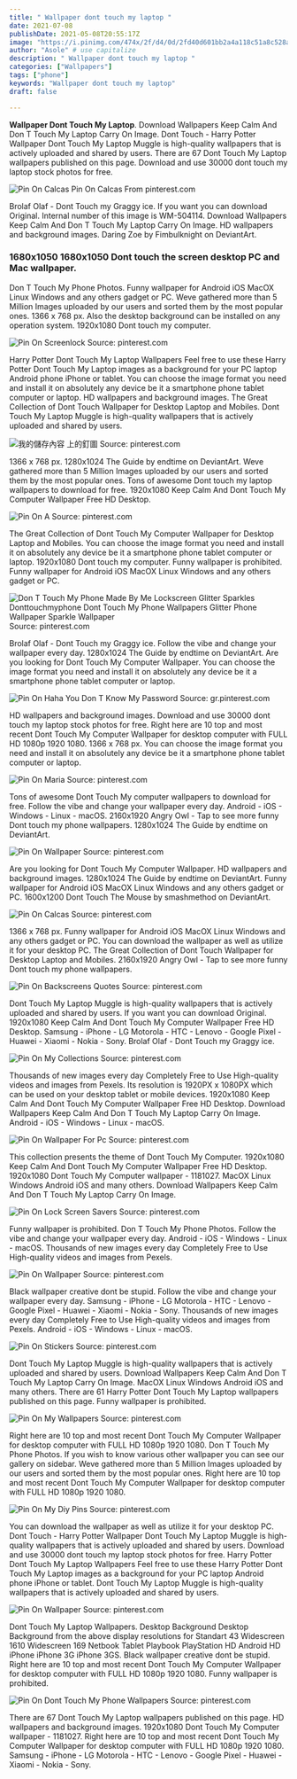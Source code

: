 ```yaml
---
title: " Wallpaper dont touch my laptop "
date: 2021-07-08
publishDate: 2021-05-08T20:55:17Z
image: "https://i.pinimg.com/474x/2f/d4/0d/2fd40d601bb2a4a118c51a8c528a33fa.jpg"
author: "Asole" # use capitalize
description: " Wallpaper dont touch my laptop "
categories: ["Wallpapers"]
tags: ["phone"]
keywords: "Wallpaper dont touch my laptop"
draft: false

---
```



**Wallpaper Dont Touch My Laptop**. Download Wallpapers Keep Calm And Don T Touch My Laptop Carry On Image. Dont Touch - Harry Potter Wallpaper Dont Touch My Laptop Muggle is high-quality wallpapers that is actively uploaded and shared by users. There are 67 Dont Touch My Laptop wallpapers published on this page. Download and use 30000 dont touch my laptop stock photos for free.

![Pin On Calcas](https://i.pinimg.com/originals/eb/88/6b/eb886bc482dbfbfd74cf35a60c2e8c1a.png "Pin On Calcas")
Pin On Calcas From pinterest.com


Brolaf Olaf - Dont Touch my Graggy ice. If you want you can download Original. Internal number of this image is WM-504114. Download Wallpapers Keep Calm And Don T Touch My Laptop Carry On Image. HD wallpapers and background images. Daring Zoe by Fimbulknight on DeviantArt.

### 1680x1050 1680x1050 Dont touch the screen desktop PC and Mac wallpaper.

Don T Touch My Phone Photos. Funny wallpaper for Android iOS MacOX Linux Windows and any others gadget or PC. Weve gathered more than 5 Million Images uploaded by our users and sorted them by the most popular ones. 1366 x 768 px. Also the desktop background can be installed on any operation system. 1920x1080 Dont touch my computer.


![Pin On Screenlock](https://i.pinimg.com/originals/6e/72/1b/6e721b7acb37c5be839f71699588665d.jpg "Pin On Screenlock")
Source: pinterest.com

Harry Potter Dont Touch My Laptop Wallpapers Feel free to use these Harry Potter Dont Touch My Laptop images as a background for your PC laptop Android phone iPhone or tablet. You can choose the image format you need and install it on absolutely any device be it a smartphone phone tablet computer or laptop. HD wallpapers and background images. The Great Collection of Dont Touch Wallpaper for Desktop Laptop and Mobiles. Dont Touch My Laptop Muggle is high-quality wallpapers that is actively uploaded and shared by users.

![我的儲存內容 上的釘圖](https://i.pinimg.com/originals/6a/29/92/6a2992dce5ec4fad6940011a10e5e27e.png "我的儲存內容 上的釘圖")
Source: pinterest.com

1366 x 768 px. 1280x1024 The Guide by endtime on DeviantArt. Weve gathered more than 5 Million Images uploaded by our users and sorted them by the most popular ones. Tons of awesome Dont touch my laptop wallpapers to download for free. 1920x1080 Keep Calm And Dont Touch My Computer Wallpaper Free HD Desktop.

![Pin On A](https://i.pinimg.com/736x/ec/e1/46/ece1467d4238c5eb33380d6c2e11c872.jpg "Pin On A")
Source: pinterest.com

The Great Collection of Dont Touch My Computer Wallpaper for Desktop Laptop and Mobiles. You can choose the image format you need and install it on absolutely any device be it a smartphone phone tablet computer or laptop. 1920x1080 Dont touch my computer. Funny wallpaper is prohibited. Funny wallpaper for Android iOS MacOX Linux Windows and any others gadget or PC.

![Don T Touch My Phone Made By Me Lockscreen Glitter Sparkles Donttouchmyphone Dont Touch My Phone Wallpapers Glitter Phone Wallpaper Sparkle Wallpaper](https://i.pinimg.com/originals/a1/9a/52/a19a528a2d03212dfe36cbc233831742.jpg "Don T Touch My Phone Made By Me Lockscreen Glitter Sparkles Donttouchmyphone Dont Touch My Phone Wallpapers Glitter Phone Wallpaper Sparkle Wallpaper")
Source: pinterest.com

Brolaf Olaf - Dont Touch my Graggy ice. Follow the vibe and change your wallpaper every day. 1280x1024 The Guide by endtime on DeviantArt. Are you looking for Dont Touch My Computer Wallpaper. You can choose the image format you need and install it on absolutely any device be it a smartphone phone tablet computer or laptop.

![Pin On Haha You Don T Know My Password](https://i.pinimg.com/originals/56/e2/e1/56e2e1c634d2a3def317a817e9232f35.jpg "Pin On Haha You Don T Know My Password")
Source: gr.pinterest.com

HD wallpapers and background images. Download and use 30000 dont touch my laptop stock photos for free. Right here are 10 top and most recent Dont Touch My Computer Wallpaper for desktop computer with FULL HD 1080p 1920 1080. 1366 x 768 px. You can choose the image format you need and install it on absolutely any device be it a smartphone phone tablet computer or laptop.

![Pin On Maria](https://i.pinimg.com/564x/33/09/2f/33092fa72091636dda46e5e3c8e9a959.jpg "Pin On Maria")
Source: pinterest.com

Tons of awesome Dont Touch My computer wallpapers to download for free. Follow the vibe and change your wallpaper every day. Android - iOS - Windows - Linux - macOS. 2160x1920 Angry Owl - Tap to see more funny Dont touch my phone wallpapers. 1280x1024 The Guide by endtime on DeviantArt.

![Pin On Wallpaper](https://i.pinimg.com/originals/17/1a/0d/171a0d034c2c406a05b19aacb1cdfd34.jpg "Pin On Wallpaper")
Source: pinterest.com

Are you looking for Dont Touch My Computer Wallpaper. HD wallpapers and background images. 1280x1024 The Guide by endtime on DeviantArt. Funny wallpaper for Android iOS MacOX Linux Windows and any others gadget or PC. 1600x1200 Dont Touch The Mouse by smashmethod on DeviantArt.

![Pin On Calcas](https://i.pinimg.com/originals/eb/88/6b/eb886bc482dbfbfd74cf35a60c2e8c1a.png "Pin On Calcas")
Source: pinterest.com

1366 x 768 px. Funny wallpaper for Android iOS MacOX Linux Windows and any others gadget or PC. You can download the wallpaper as well as utilize it for your desktop PC. The Great Collection of Dont Touch Wallpaper for Desktop Laptop and Mobiles. 2160x1920 Angry Owl - Tap to see more funny Dont touch my phone wallpapers.

![Pin On Backscreens Quotes](https://i.pinimg.com/736x/79/c1/28/79c128099b5b827c9ad18af39f61dca4.jpg "Pin On Backscreens Quotes")
Source: pinterest.com

Dont Touch My Laptop Muggle is high-quality wallpapers that is actively uploaded and shared by users. If you want you can download Original. 1920x1080 Keep Calm And Dont Touch My Computer Wallpaper Free HD Desktop. Samsung - iPhone - LG Motorola - HTC - Lenovo - Google Pixel - Huawei - Xiaomi - Nokia - Sony. Brolaf Olaf - Dont Touch my Graggy ice.

![Pin On My Collections](https://i.pinimg.com/originals/82/a8/b1/82a8b1cd20a1379f094e289f7a167b09.jpg "Pin On My Collections")
Source: pinterest.com

Thousands of new images every day Completely Free to Use High-quality videos and images from Pexels. Its resolution is 1920PX x 1080PX which can be used on your desktop tablet or mobile devices. 1920x1080 Keep Calm And Dont Touch My Computer Wallpaper Free HD Desktop. Download Wallpapers Keep Calm And Don T Touch My Laptop Carry On Image. Android - iOS - Windows - Linux - macOS.

![Pin On Wallpaper For Pc](https://i.pinimg.com/originals/ea/53/2b/ea532bc976dc9810e030b1945741f160.jpg "Pin On Wallpaper For Pc")
Source: pinterest.com

This collection presents the theme of Dont Touch My Computer. 1920x1080 Keep Calm And Dont Touch My Computer Wallpaper Free HD Desktop. 1920x1080 Dont Touch My Computer wallpaper - 1181027. MacOX Linux Windows Android iOS and many others. Download Wallpapers Keep Calm And Don T Touch My Laptop Carry On Image.

![Pin On Lock Screen Savers](https://i.pinimg.com/originals/b1/3d/b2/b13db2640f3da1bc8e13e799495bd65f.jpg "Pin On Lock Screen Savers")
Source: pinterest.com

Funny wallpaper is prohibited. Don T Touch My Phone Photos. Follow the vibe and change your wallpaper every day. Android - iOS - Windows - Linux - macOS. Thousands of new images every day Completely Free to Use High-quality videos and images from Pexels.

![Pin On Wallpaper](https://i.pinimg.com/originals/f5/0b/d5/f50bd5eec27d5772335ee641b2a7d8d0.jpg "Pin On Wallpaper")
Source: pinterest.com

Black wallpaper creative dont be stupid. Follow the vibe and change your wallpaper every day. Samsung - iPhone - LG Motorola - HTC - Lenovo - Google Pixel - Huawei - Xiaomi - Nokia - Sony. Thousands of new images every day Completely Free to Use High-quality videos and images from Pexels. Android - iOS - Windows - Linux - macOS.

![Pin On Stickers](https://i.pinimg.com/originals/5e/a6/18/5ea618d494afc9565e127f368a3817ad.jpg "Pin On Stickers")
Source: pinterest.com

Dont Touch My Laptop Muggle is high-quality wallpapers that is actively uploaded and shared by users. Download Wallpapers Keep Calm And Don T Touch My Laptop Carry On Image. MacOX Linux Windows Android iOS and many others. There are 61 Harry Potter Dont Touch My Laptop wallpapers published on this page. Funny wallpaper is prohibited.

![Pin On My Wallpapers](https://i.pinimg.com/originals/5b/34/f0/5b34f04a1bdd7db89bc0098ff047c958.jpg "Pin On My Wallpapers")
Source: pinterest.com

Right here are 10 top and most recent Dont Touch My Computer Wallpaper for desktop computer with FULL HD 1080p 1920 1080. Don T Touch My Phone Photos. If you wish to know various other wallpaper you can see our gallery on sidebar. Weve gathered more than 5 Million Images uploaded by our users and sorted them by the most popular ones. Right here are 10 top and most recent Dont Touch My Computer Wallpaper for desktop computer with FULL HD 1080p 1920 1080.

![Pin On My Diy Pins](https://i.pinimg.com/originals/ed/a6/7b/eda67ba3cdd4c5f7327bb4e3a060a6ff.jpg "Pin On My Diy Pins")
Source: pinterest.com

You can download the wallpaper as well as utilize it for your desktop PC. Dont Touch - Harry Potter Wallpaper Dont Touch My Laptop Muggle is high-quality wallpapers that is actively uploaded and shared by users. Download and use 30000 dont touch my laptop stock photos for free. Harry Potter Dont Touch My Laptop Wallpapers Feel free to use these Harry Potter Dont Touch My Laptop images as a background for your PC laptop Android phone iPhone or tablet. Dont Touch My Laptop Muggle is high-quality wallpapers that is actively uploaded and shared by users.

![Pin On Wallpaper](https://i.pinimg.com/originals/8d/33/a2/8d33a284cd8219dc81d487912da97169.jpg "Pin On Wallpaper")
Source: pinterest.com

Dont Touch My Laptop Wallpapers. Desktop Background Desktop Background from the above display resolutions for Standart 43 Widescreen 1610 Widescreen 169 Netbook Tablet Playbook PlayStation HD Android HD iPhone iPhone 3G iPhone 3GS. Black wallpaper creative dont be stupid. Right here are 10 top and most recent Dont Touch My Computer Wallpaper for desktop computer with FULL HD 1080p 1920 1080. Funny wallpaper is prohibited.

![Pin On Dont Touch My Phone Wallpapers](https://i.pinimg.com/474x/2f/d4/0d/2fd40d601bb2a4a118c51a8c528a33fa.jpg "Pin On Dont Touch My Phone Wallpapers")
Source: pinterest.com

There are 67 Dont Touch My Laptop wallpapers published on this page. HD wallpapers and background images. 1920x1080 Dont Touch My Computer wallpaper - 1181027. Right here are 10 top and most recent Dont Touch My Computer Wallpaper for desktop computer with FULL HD 1080p 1920 1080. Samsung - iPhone - LG Motorola - HTC - Lenovo - Google Pixel - Huawei - Xiaomi - Nokia - Sony.

